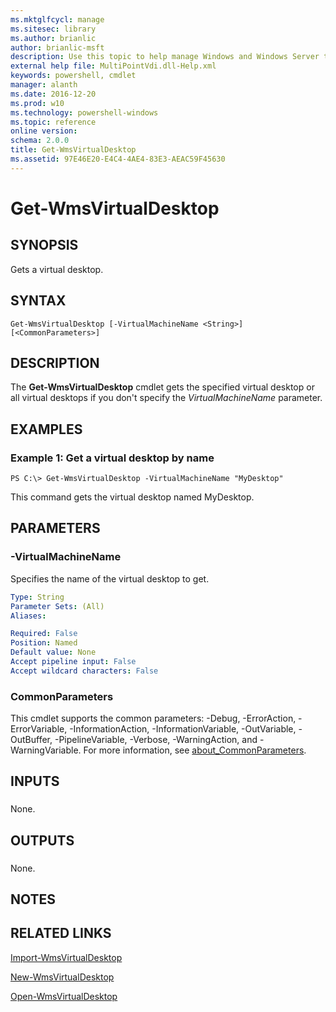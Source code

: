 ```yaml
---
ms.mktglfcycl: manage
ms.sitesec: library
ms.author: brianlic
author: brianlic-msft
description: Use this topic to help manage Windows and Windows Server technologies with Windows PowerShell.
external help file: MultiPointVdi.dll-Help.xml
keywords: powershell, cmdlet
manager: alanth
ms.date: 2016-12-20
ms.prod: w10
ms.technology: powershell-windows
ms.topic: reference
online version: 
schema: 2.0.0
title: Get-WmsVirtualDesktop
ms.assetid: 97E46E20-E4C4-4AE4-83E3-AEAC59F45630
---
```


# Get-WmsVirtualDesktop

## SYNOPSIS
Gets a virtual desktop.

## SYNTAX

```
Get-WmsVirtualDesktop [-VirtualMachineName <String>] [<CommonParameters>]
```

## DESCRIPTION
The **Get-WmsVirtualDesktop** cmdlet gets the specified virtual desktop or all virtual desktops if you don't specify the *VirtualMachineName* parameter.

## EXAMPLES

### Example 1: Get a virtual desktop by name
```
PS C:\> Get-WmsVirtualDesktop -VirtualMachineName "MyDesktop"
```

This command gets the virtual desktop named MyDesktop.

## PARAMETERS

### -VirtualMachineName
Specifies the name of the virtual desktop to get.

```yaml
Type: String
Parameter Sets: (All)
Aliases: 

Required: False
Position: Named
Default value: None
Accept pipeline input: False
Accept wildcard characters: False
```

### CommonParameters
This cmdlet supports the common parameters: -Debug, -ErrorAction, -ErrorVariable, -InformationAction, -InformationVariable, -OutVariable, -OutBuffer, -PipelineVariable, -Verbose, -WarningAction, and -WarningVariable. For more information, see [about_CommonParameters](http://go.microsoft.com/fwlink/?LinkID=113216).

## INPUTS

###  
None.

## OUTPUTS

###  
None.

## NOTES

## RELATED LINKS

[Import-WmsVirtualDesktop](./Import-WmsVirtualDesktop.md)

[New-WmsVirtualDesktop](./New-WmsVirtualDesktop.md)

[Open-WmsVirtualDesktop](./Open-WmsVirtualDesktop.md)

